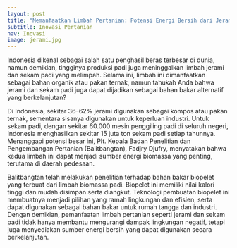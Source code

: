 ```yaml
---
layout: post
title: "Memanfaatkan Limbah Pertanian: Potensi Energi Bersih dari Jerami dan Sekam Padi"
subtitle: Inovasi Pertanian
nav: Inovasi
image: jerami.jpg
---
```


Indonesia dikenal sebagai salah satu penghasil beras terbesar di dunia, namun demikian, tingginya produksi padi juga meninggalkan limbah jerami dan sekam padi yang melimpah. Selama ini, limbah ini dimanfaatkan sebagai bahan organik atau pakan ternak, namun tahukah Anda bahwa jerami dan sekam padi juga dapat dijadikan sebagai bahan bakar alternatif yang berkelanjutan?

Di Indonesia, sekitar 36–62% jerami digunakan sebagai kompos atau pakan ternak, sementara sisanya digunakan untuk keperluan industri. Untuk sekam padi, dengan sekitar 60.000 mesin penggiling padi di seluruh negeri, Indonesia menghasilkan sekitar 15 juta ton sekam padi setiap tahunnya. Menanggapi potensi besar ini, Plt. Kepala Badan Penelitian dan Pengembangan Pertanian (Balitbangtan), Fadjry Djufry, menyatakan bahwa kedua limbah ini dapat menjadi sumber energi biomassa yang penting, terutama di daerah pedesaan.

Balitbangtan telah melakukan penelitian terhadap bahan bakar biopelet yang terbuat dari limbah biomassa padi. Biopelet ini memiliki nilai kalori tinggi dan mudah disimpan serta diangkut. Teknologi pembuatan biopelet ini membuatnya menjadi pilihan yang ramah lingkungan dan efisien, serta dapat digunakan sebagai bahan bakar untuk rumah tangga dan industri. Dengan demikian, pemanfaatan limbah pertanian seperti jerami dan sekam padi tidak hanya membantu mengurangi dampak lingkungan negatif, tetapi juga menyediakan sumber energi bersih yang dapat digunakan secara berkelanjutan.

